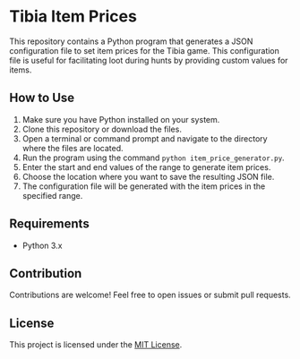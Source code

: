 # Tibia Item Prices

This repository contains a Python program that generates a JSON configuration file to set item prices for the Tibia game. This configuration file is useful for facilitating loot during hunts by providing custom values for items.

## How to Use

1. Make sure you have Python installed on your system.
2. Clone this repository or download the files.
3. Open a terminal or command prompt and navigate to the directory where the files are located.
4. Run the program using the command `python item_price_generator.py`.
5. Enter the start and end values of the range to generate item prices.
6. Choose the location where you want to save the resulting JSON file.
7. The configuration file will be generated with the item prices in the specified range.

## Requirements

- Python 3.x

## Contribution

Contributions are welcome! Feel free to open issues or submit pull requests.

## License

This project is licensed under the [MIT License](LICENSE).

